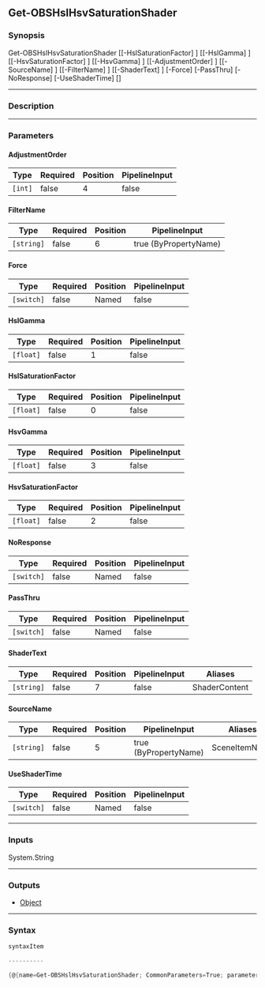 Get-OBSHslHsvSaturationShader
-----------------------------

### Synopsis

Get-OBSHslHsvSaturationShader [[-HslSaturationFactor] <float>] [[-HslGamma] <float>] [[-HsvSaturationFactor] <float>] [[-HsvGamma] <float>] [[-AdjustmentOrder] <int>] [[-SourceName] <string>] [[-FilterName] <string>] [[-ShaderText] <string>] [-Force] [-PassThru] [-NoResponse] [-UseShaderTime] [<CommonParameters>]

---

### Description

---

### Parameters
#### **AdjustmentOrder**

|Type   |Required|Position|PipelineInput|
|-------|--------|--------|-------------|
|`[int]`|false   |4       |false        |

#### **FilterName**

|Type      |Required|Position|PipelineInput        |
|----------|--------|--------|---------------------|
|`[string]`|false   |6       |true (ByPropertyName)|

#### **Force**

|Type      |Required|Position|PipelineInput|
|----------|--------|--------|-------------|
|`[switch]`|false   |Named   |false        |

#### **HslGamma**

|Type     |Required|Position|PipelineInput|
|---------|--------|--------|-------------|
|`[float]`|false   |1       |false        |

#### **HslSaturationFactor**

|Type     |Required|Position|PipelineInput|
|---------|--------|--------|-------------|
|`[float]`|false   |0       |false        |

#### **HsvGamma**

|Type     |Required|Position|PipelineInput|
|---------|--------|--------|-------------|
|`[float]`|false   |3       |false        |

#### **HsvSaturationFactor**

|Type     |Required|Position|PipelineInput|
|---------|--------|--------|-------------|
|`[float]`|false   |2       |false        |

#### **NoResponse**

|Type      |Required|Position|PipelineInput|
|----------|--------|--------|-------------|
|`[switch]`|false   |Named   |false        |

#### **PassThru**

|Type      |Required|Position|PipelineInput|
|----------|--------|--------|-------------|
|`[switch]`|false   |Named   |false        |

#### **ShaderText**

|Type      |Required|Position|PipelineInput|Aliases      |
|----------|--------|--------|-------------|-------------|
|`[string]`|false   |7       |false        |ShaderContent|

#### **SourceName**

|Type      |Required|Position|PipelineInput        |Aliases      |
|----------|--------|--------|---------------------|-------------|
|`[string]`|false   |5       |true (ByPropertyName)|SceneItemName|

#### **UseShaderTime**

|Type      |Required|Position|PipelineInput|
|----------|--------|--------|-------------|
|`[switch]`|false   |Named   |false        |

---

### Inputs
System.String

---

### Outputs
* [Object](https://learn.microsoft.com/en-us/dotnet/api/System.Object)

---

### Syntax
```PowerShell
syntaxItem
```
```PowerShell
----------
```
```PowerShell
{@{name=Get-OBSHslHsvSaturationShader; CommonParameters=True; parameter=System.Object[]}}
```
